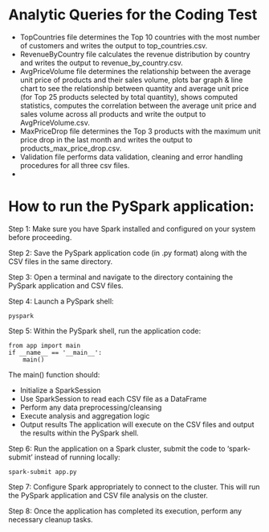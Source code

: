 # Analytic Queries for the Coding Test

* TopCountries file determines the Top 10 countries with the most number of customers and writes the output to top_countries.csv.
* RevenueByCountry file calculates the revenue distribution by country and writes the output to revenue_by_country.csv.
* AvgPriceVolume file determines the relationship between the average unit price of products and their sales volume, plots bar graph & line chart to see the relationship between quantity and average unit price (for Top 25 products selected by total quantity), shows computed statistics, computes the correlation between the average unit price and sales volume across all products and write the output to AvgPriceVolume.csv. 
* MaxPriceDrop file determines the Top 3 products with the maximum unit price drop in the last month and writes the output to products_max_price_drop.csv.
* Validation file performs data validation, cleaning and error handling procedures for all three csv files.
* 
# How to run the PySpark application:

Step 1: Make sure you have Spark installed and configured on your system before proceeding.

Step 2: Save the PySpark application code (in .py format) along with the CSV files in the same directory.

Step 3: Open a terminal and navigate to the directory containing the PySpark application and CSV files.

Step 4: Launch a PySpark shell:
```shell script
pyspark
```

Step 5: Within the PySpark shell, run the application code:
```shell script
from app import main
if __name__ == '__main__':
    main()
```
The main() function should:

*	Initialize a SparkSession
*	Use SparkSession to read each CSV file as a DataFrame
*	Perform any data preprocessing/cleansing
*	Execute analysis and aggregation logic
*	Output results
The application will execute on the CSV files and output the results within the PySpark shell.

Step 6: Run the application on a Spark cluster, submit the code to ‘spark-submit’ instead of running locally:
```shell script
spark-submit app.py
```

Step 7: Configure Spark appropriately to connect to the cluster.
This will run the PySpark application and CSV file analysis on the cluster.

Step 8: Once the application has completed its execution, perform any necessary cleanup tasks.
